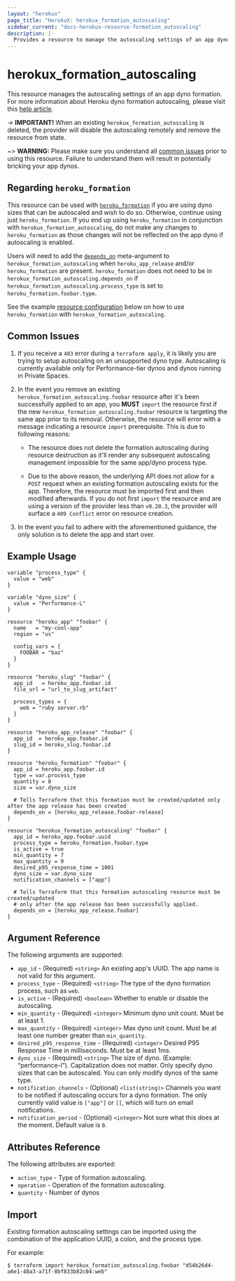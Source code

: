 ```yaml
---
layout: "herokux"
page_title: "HerokuX: herokux_formation_autoscaling"
sidebar_current: "docs-herokux-resource-formation_autoscaling"
description: |-
  Provides a resource to manage the autoscaling settings of an app dyno formation.
---
```


# herokux\_formation\_autoscaling

This resource manages the autoscaling settings of an app dyno formation.
For more information about Heroku dyno formation autoscaling, please visit this [help article](https://devcenter.heroku.com/articles/scaling#autoscaling).

-> **IMPORTANT!**
When an existing `herokux_formation_autoscaling` is deleted, the provider will disable the autoscaling remotely
and remove the resource from state.

~> **WARNING:**
Please make sure you understand all [common issues](#common-issues) prior to using this resource. Failure to understand
them will result in potentially bricking your app dynos.

## Regarding `heroku_formation`

This resource can be used with [`heroku_formation`](https://registry.terraform.io/providers/heroku/heroku/latest/docs/resources/formation)
if you are using dyno sizes that can be autoscaled and wish to do so. Otherwise, continue using just `heroku_formation`.
If you end up using `heroku_formation` in conjunction with `herokux_formation_autoscaling`, do not make any changes to
`heroku_formation` as those changes will not be reflected on the app dyno if autoscaling is enabled.

Users will need to add the [`depends_on`](https://www.terraform.io/docs/language/meta-arguments/depends_on.html) meta-argument
to `herokux_formation_autoscaling` when `heroku_app_release` and/or `heroku_formation` are present. `heroku_formation`
does not need to be in `herokux_formation_autoscaling.depends_on` if `herokux_formation_autoscaling.process_type` is set
to `heroku_formation.foobar.type`.

See the example [resource configuration](#example-usage) below on how to use `heroku_formation` with `herokux_formation_autoscaling`.

## Common Issues

1. If you receive a `403` error during a `terraform apply`, it is likely you are trying to setup autoscaling
on an unsupported dyno type. Autoscaling is currently available only for Performance-tier dynos and dynos running in Private Spaces.

1. In the event you remove an existing `herokux_formation_autoscaling.foobar` resource after it's been successfully applied to an app,
   you **MUST** `import` the resource first if the new `herokux_formation_autoscaling.foobar` resource is targeting
   the same app prior to its removal. Otherwise, the resource will error with a message indicating a resource `import` prerequisite.
   This is due to following reasons:

    * The resource does not delete the formation autoscaling during resource destruction as it'll render any subsequent
      autoscaling management impossible for the same app/dyno process type.

    * Due to the above reason, the underlying API does not allow for a `POST` request when an existing formation autoscaling
      exists for the app. Therefore, the resource must be imported first and then modified afterwards. If you do not first `import`
      the resource and are using a version of the provider less than `v0.20.3`, the provider will surface a `409 Conflict` error
      on resource creation.

1. In the event you fail to adhere with the aforementioned guidance, the only solution is to delete the app and start over.

## Example Usage

```hcl-terraform
variable "process_type" {
  value = "web"
}

variable "dyno_size" {
  value = "Performance-L"
}

resource "heroku_app" "foobar" {
  name   = "my-cool-app"
  region = "us"

  config_vars = {
    FOOBAR = "baz"
  }
}

resource "heroku_slug" "foobar" {
  app_id   = heroku_app.foobar.id
  file_url = "url_to_slug_artifact"

  process_types = {
    web = "ruby server.rb"
  }
}

resource "heroku_app_release" "foobar" {
  app_id  = heroku_app.foobar.id
  slug_id = heroku_slug.foobar.id
}

resource "heroku_formation" "foobar" {
  app_id = heroku_app.foobar.id
  type = var.process_type
  quantity = 8
  size = var.dyno_size

  # Tells Terraform that this formation must be created/updated only after the app release has been created
  depends_on = [heroku_app_release.foobar-release]
}

resource "herokux_formation_autoscaling" "foobar" {
  app_id = heroku_app.foobar.uuid
  process_type = heroku_formation.foobar.type
  is_active = true
  min_quantity = 7
  max_quantity = 9
  desired_p95_response_time = 1001
  dyno_size = var.dyno_size
  notification_channels = ["app"]

  # Tells Terraform that this formation autoscaling resource must be created/updated
  # only after the app release has been successfully applied.
  depends_on = [heroku_app_release.foobar]
}
```

## Argument Reference

The following arguments are supported:

* `app_id` - (Required) `<string>` An existing app's UUID. The app name is not valid for this argument.
* `process_type` - (Required) `<string>` The type of the dyno formation process, such as `web`.
* `is_active` - (Required) `<boolean>` Whether to enable or disable the autoscaling.
* `min_quantity` - (Required) `<integer>` Minimum dyno unit count. Must be at least 1.
* `max_quantity` - (Required) `<integer>` Max dyno unit count. Must be at least one number greater than `min_quantity`.
* `desired_p95_response_time` - (Required) `<integer>` Desired P95 Response Time in milliseconds. Must be at least 1ms.
* `dyno_size` - (Required) `<string>` The size of dyno. (Example: “performance-l”). Capitalization does not matter.
Only specify dyno sizes that can be autoscaled. You can only modify dynos of the same type.
* `notification_channels` - (Optional) `<list(string)>` Channels you want to be notified if autoscaling occurs
for a dyno formation. The only currently valid value is `["app"]` or `[]`, which will turn on email notifications.
* `notification_period` - (Optional) `<integer>` Not sure what this does at the moment. Default value is `0`.

## Attributes Reference

The following attributes are exported:

* `action_type` - Type of formation autoscaling.
* `operation` - Operation of the formation autoscaling.
* `quantity` - Number of dynos

## Import

Existing formation autoscaling settings can be imported using the combination
of the application UUID, a colon, and the process type.

For example:

```shell script
$ terraform import herokux_formation_autoscaling.foobar "d54b26d4-a6e1-48a3-a71f-8bf833b82c04:web"
```
